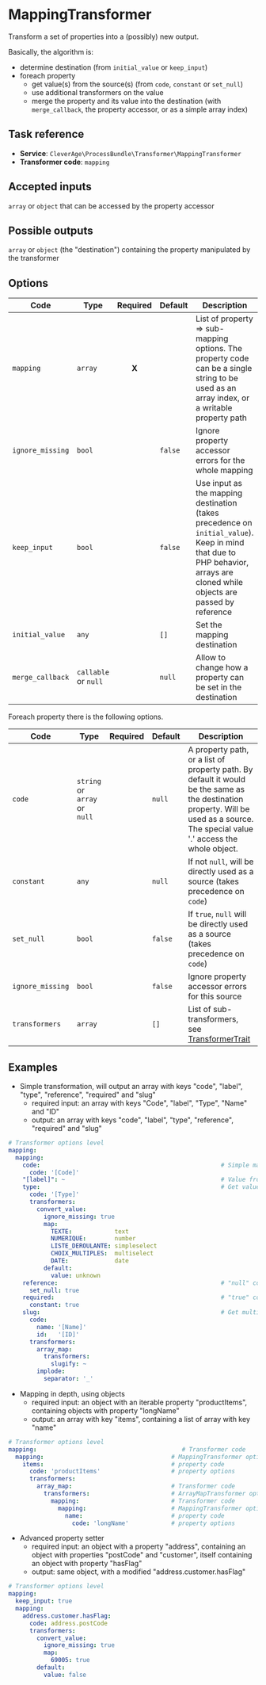MappingTransformer
==================

Transform a set of properties into a (possibly) new output.

Basically, the algorithm is:
* determine destination (from `initial_value` or `keep_input`)
* foreach property
  - get value(s) from the source(s) (from `code`, `constant` or `set_null`)
  - use additional transformers on the value
  - merge the property and its value into the destination (with `merge_callback`, the property accessor, or as a simple array index)

Task reference
--------------

* **Service**: `CleverAge\ProcessBundle\Transformer\MappingTransformer`
* **Transformer code**: `mapping`

Accepted inputs
---------------

`array` or `object` that can be accessed by the property accessor

Possible outputs
----------------

`array` or `object` (the "destination") containing the property manipulated by the transformer 

Options
-------

| Code             | Type                 | Required  | Default | Description                                                                                                                                                                |
|------------------|----------------------|:---------:|---------|----------------------------------------------------------------------------------------------------------------------------------------------------------------------------|
| `mapping`        | `array`              |   **X**   |         | List of property => sub-mapping options. The property code can be a single string to be used as an array index, or a writable property path                                |
| `ignore_missing` | `bool`               |           | `false` | Ignore property accessor errors for the whole mapping                                                                                                                      |
| `keep_input`     | `bool`               |           | `false` | Use input as the mapping destination (takes precedence on `initial_value`). Keep in mind that due to PHP behavior, arrays are cloned while objects are passed by reference |
| `initial_value`  | `any`                |           | `[]`    | Set the mapping destination                                                                                                                                                |
| `merge_callback` | `callable` or `null` |           | `null`  | Allow to change how a property can be set in the destination                                                                                                               |

Foreach property there is the following options.

| Code             | Type                          | Required  | Default | Description                                                                                                                                                                        |
|------------------|-------------------------------|:---------:|---------|------------------------------------------------------------------------------------------------------------------------------------------------------------------------------------|
| `code`           | `string` or `array` or `null` |           | `null`  | A property path, or a list of property path. By default it would be the same as the destination property. Will be used as a source. The special value '.' access the whole object. |
| `constant`       | `any`                         |           | `null`  | If not `null`, will be directly used as a source (takes precedence on `code`)                                                                                                      |
| `set_null`       | `bool`                        |           | `false` | If `true`, `null` will be directly used as a source (takes precedence on `code`)                                                                                                   |
| `ignore_missing` | `bool`                        |           | `false` | Ignore property accessor errors for this source                                                                                                                                    |
| `transformers`   | `array`                       |           | `[]`    | List of sub-transformers, see [TransformerTrait](../traits/transformer_trait.md)                                                                                                   |

Examples
--------

* Simple transformation, will output an array with keys "code", "label", "type", "reference", "required" and "slug"
  - required input: an array with keys "Code", "label", "Type", "Name" and "ID"
  - output: an array with keys "code", "label", "type", "reference", "required" and "slug"

```yaml
# Transformer options level
mapping:
  mapping:
    code:                                                   # Simple mapping from "Code" to "code"
      code: '[Code]'
    "[label]": ~                                            # Value from "label" will be kept with the same name
    type:                                                   # Get value from "type" and map values (with a default)
      code: '[Type]'
      transformers:
        convert_value:
          ignore_missing: true
          map:
            TEXTE:            text
            NUMERIQUE:        number
            LISTE_DEROULANTE: simpleselect
            CHOIX_MULTIPLES:  multiselect
            DATE:             date
          default:
            value: unknown
    reference:                                              # "null" column
      set_null: true
    required:                                               # "true" column
      constant: true
    slug:                                                   # Get multiple sources, slugify them, and merge them
      code:
        name: '[Name]'
        id:   '[ID]'
      transformers:
        array_map: 
          transformers:
            slugify: ~
        implode:
          separator: '_'
```

* Mapping in depth, using objects
  - required input: an object with an iterable property "productItems", containing objects with property "longName"
  - output: an array with key "items", containing a list of array with key "name"

```yaml
# Transformer options level
mapping:                                         # Transformer code
  mapping:                                    # MappingTransformer options
    items:                                    # property code
      code: 'productItems'                    # property options
      transformers:                           
        array_map:                            # Transformer code
          transformers:                       # ArrayMapTransformer options
            mapping:                          # Transformer code
              mapping:                        # MappingTransformer options
                name:                         # property code
                  code: 'longName'            # property options
```

* Advanced property setter
  - required input: an object with a property "address", containing an object with properties "postCode" and "customer", itself containing an object with property "hasFlag" 
  - output: same object, with a modified "address.customer.hasFlag"

```yaml
# Transformer options level
mapping:
  keep_input: true
  mapping:
    address.customer.hasFlag:
      code: address.postCode
      transformers:
        convert_value:
          ignore_missing: true
          map:
            69005: true
        default:
          value: false
```
